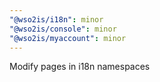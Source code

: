 ```yaml
---
"@wso2is/i18n": minor
"@wso2is/console": minor
"@wso2is/myaccount": minor
---
```


Modify pages in i18n namespaces
